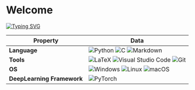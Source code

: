 # Welcome
[![Typing SVG](https://readme-typing-svg.demolab.com?font=Ubuntu&pause=1000&center=true&vCenter=true&width=435&lines=Welcome+to+my+profile+!;I+am+always+learning+new+things;On+the+way+to+become+better)](https://git.io/typing-svg)

| Property | Data     |
|----------|----------|
| **Language** | ![Python](https://img.shields.io/static/v1?style=for-the-badge&message=Python&color=3776AB&logo=Python&logoColor=FFFFFF&label=) ![C](https://img.shields.io/static/v1?style=for-the-badge&message=C&color=222222&logo=C&logoColor=A8B9CC&label=) ![Markdown](https://img.shields.io/static/v1?style=for-the-badge&message=Markdown&color=000000&logo=Markdown&logoColor=FFFFFF&label=) |
|**Tools** | ![LaTeX](https://img.shields.io/static/v1?style=for-the-badge&message=LaTeX&color=008080&logo=LaTeX&logoColor=FFFFFF&label=) ![Visual Studio Code](https://img.shields.io/static/v1?style=for-the-badge&message=Visual+Studio+Code&color=007ACC&logo=Visual+Studio+Code&logoColor=FFFFFF&label=) ![Git](https://img.shields.io/static/v1?style=for-the-badge&message=Git&color=F05032&logo=Git&logoColor=FFFFFF&label=)|
|**OS**        | ![Windows](https://img.shields.io/static/v1?style=for-the-badge&message=Windows&color=0078D4&logo=Windows&logoColor=FFFFFF&label=) ![Linux](https://img.shields.io/static/v1?style=for-the-badge&message=Linux&color=222222&logo=Linux&logoColor=FCC624&label=) ![macOS](https://img.shields.io/static/v1?style=for-the-badge&message=macOS&color=000000&logo=macOS&logoColor=FFFFFF&label=) |
|**DeepLearning Framework**| ![PyTorch](https://img.shields.io/static/v1?style=for-the-badge&message=PyTorch&color=EE4C2C&logo=PyTorch&logoColor=FFFFFF&label=) |
<!---
HolyDDL/HolyDDL is a ✨ special ✨ repository because its `README.md` (this file) appears on your GitHub profile.
You can click the Preview link to take a look at your changes.
--->
